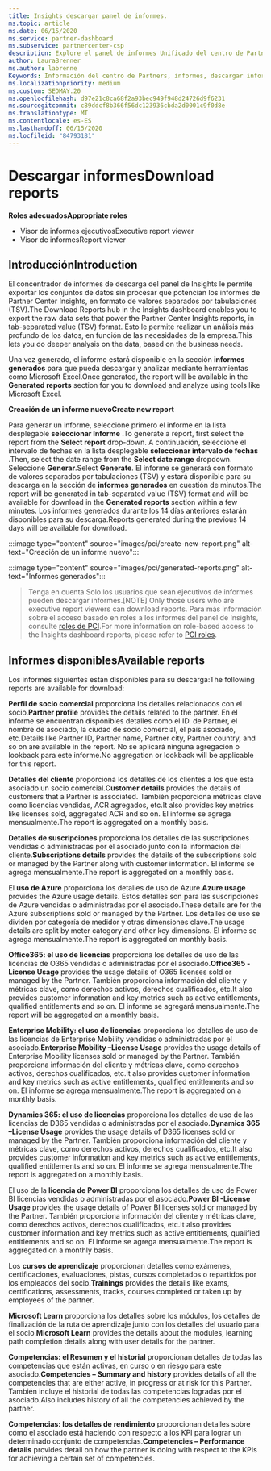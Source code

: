```yaml
---
title: Insights descargar panel de informes.
ms.topic: article
ms.date: 06/15/2020
ms.service: partner-dashboard
ms.subservice: partnercenter-csp
description: Explore el panel de informes Unificado del centro de Partners.
author: LauraBrenner
ms.author: labrenne
Keywords: Información del centro de Partners, informes, descargar informes
ms.localizationpriority: medium
ms.custom: SEOMAY.20
ms.openlocfilehash: d97e21c8ca68f2a93bec949f948d24726d9f6231
ms.sourcegitcommit: c89ddcf8b366f56dc123936cbda2d0001c9f0d8e
ms.translationtype: MT
ms.contentlocale: es-ES
ms.lasthandoff: 06/15/2020
ms.locfileid: "84793181"
---
```

# <a name="download-reports"></a><span data-ttu-id="8214e-104">Descargar informes</span><span class="sxs-lookup"><span data-stu-id="8214e-104">Download reports</span></span>

<span data-ttu-id="8214e-105">**Roles adecuados**</span><span class="sxs-lookup"><span data-stu-id="8214e-105">**Appropriate roles**</span></span>
- <span data-ttu-id="8214e-106">Visor de informes ejecutivos</span><span class="sxs-lookup"><span data-stu-id="8214e-106">Executive report viewer</span></span>
- <span data-ttu-id="8214e-107">Visor de informes</span><span class="sxs-lookup"><span data-stu-id="8214e-107">Report viewer</span></span>

## <a name="introduction"></a><span data-ttu-id="8214e-108">Introducción</span><span class="sxs-lookup"><span data-stu-id="8214e-108">Introduction</span></span>

<span data-ttu-id="8214e-109">El concentrador de informes de descarga del panel de Insights le permite exportar los conjuntos de datos sin procesar que potencian los informes de Partner Center Insights, en formato de valores separados por tabulaciones (TSV).</span><span class="sxs-lookup"><span data-stu-id="8214e-109">The Download Reports hub in the Insights dashboard enables you to export the raw data sets that power the Partner Center Insights reports, in tab-separated value (TSV) format.</span></span> <span data-ttu-id="8214e-110">Esto le permite realizar un análisis más profundo de los datos, en función de las necesidades de la empresa.</span><span class="sxs-lookup"><span data-stu-id="8214e-110">This lets you do deeper analysis on the data, based on the business needs.</span></span>

<span data-ttu-id="8214e-111">Una vez generado, el informe estará disponible en la sección **informes generados** para que pueda descargar y analizar mediante herramientas como Microsoft Excel.</span><span class="sxs-lookup"><span data-stu-id="8214e-111">Once generated, the report  will be available in the **Generated reports** section for you to download and analyze using tools like Microsoft Excel.</span></span>

<span data-ttu-id="8214e-112">**Creación de un informe nuevo**</span><span class="sxs-lookup"><span data-stu-id="8214e-112">**Create new report**</span></span>

<span data-ttu-id="8214e-113">Para generar un informe, seleccione primero el informe en la lista desplegable **seleccionar Informe** .</span><span class="sxs-lookup"><span data-stu-id="8214e-113">To generate a report, first select the report from the **Select report** drop-down.</span></span> <span data-ttu-id="8214e-114">A continuación, seleccione el intervalo de fechas en la lista desplegable **seleccionar intervalo de fechas** .</span><span class="sxs-lookup"><span data-stu-id="8214e-114">Then, select the date range from the **Select date range** dropdown.</span></span> <span data-ttu-id="8214e-115">Seleccione **Generar**.</span><span class="sxs-lookup"><span data-stu-id="8214e-115">Select **Generate**.</span></span> <span data-ttu-id="8214e-116">El informe se generará con formato de valores separados por tabulaciones (TSV) y estará disponible para su descarga en la sección de **informes generados** en cuestión de minutos.</span><span class="sxs-lookup"><span data-stu-id="8214e-116">The report will be generated in tab-separated value (TSV) format and will be available for download in the **Generated reports** section within a few minutes.</span></span> <span data-ttu-id="8214e-117">Los informes generados durante los 14 días anteriores estarán disponibles para su descarga.</span><span class="sxs-lookup"><span data-stu-id="8214e-117">Reports generated during the previous 14 days will be available for download.</span></span>

:::image type="content" source="images/pci/create-new-report.png" alt-text="Creación de un informe nuevo":::

:::image type="content" source="images/pci/generated-reports.png" alt-text="Informes generados":::

><span data-ttu-id="8214e-120">Tenga en cuenta Solo los usuarios que sean ejecutivos de informes pueden descargar informes.</span><span class="sxs-lookup"><span data-stu-id="8214e-120">[NOTE] Only those users who are executive report viewers can download reports.</span></span> <span data-ttu-id="8214e-121">Para más información sobre el acceso basado en roles a los informes del panel de Insights, consulte [roles de PCI](pci-roles.md).</span><span class="sxs-lookup"><span data-stu-id="8214e-121">For more information on role-based access to the Insights dashboard reports, please refer to [PCI roles](pci-roles.md).</span></span> 

## <a name="available-reports"></a><span data-ttu-id="8214e-122">Informes disponibles</span><span class="sxs-lookup"><span data-stu-id="8214e-122">Available reports</span></span>

<span data-ttu-id="8214e-123">Los informes siguientes están disponibles para su descarga:</span><span class="sxs-lookup"><span data-stu-id="8214e-123">The following reports are available for download:</span></span>

<span data-ttu-id="8214e-124">**Perfil de socio comercial** proporciona los detalles relacionados con el socio.</span><span class="sxs-lookup"><span data-stu-id="8214e-124">**Partner profile** provides the details related to the partner.</span></span> <span data-ttu-id="8214e-125">En el informe se encuentran disponibles detalles como el ID. de Partner, el nombre de asociado, la ciudad de socio comercial, el país asociado, etc.</span><span class="sxs-lookup"><span data-stu-id="8214e-125">Details like Partner ID, Partner name, Partner city, Partner country, and so on are available in the report.</span></span> <span data-ttu-id="8214e-126">No se aplicará ninguna agregación o lookback para este informe.</span><span class="sxs-lookup"><span data-stu-id="8214e-126">No aggregation or lookback will be applicable for this report.</span></span>

<span data-ttu-id="8214e-127">**Detalles del cliente** proporciona los detalles de los clientes a los que está asociado un socio comercial.</span><span class="sxs-lookup"><span data-stu-id="8214e-127">**Customer details** provides the details of customers that a Partner is associated.</span></span> <span data-ttu-id="8214e-128">También proporciona métricas clave como licencias vendidas, ACR agregados, etc.</span><span class="sxs-lookup"><span data-stu-id="8214e-128">It also provides key metrics like licenses sold, aggregated ACR and so on.</span></span> <span data-ttu-id="8214e-129">El informe se agrega mensualmente.</span><span class="sxs-lookup"><span data-stu-id="8214e-129">The report is aggregated on a monthly basis.</span></span>

<span data-ttu-id="8214e-130">**Detalles de suscripciones** proporciona los detalles de las suscripciones vendidas o administradas por el asociado junto con la información del cliente.</span><span class="sxs-lookup"><span data-stu-id="8214e-130">**Subscriptions details** provides the details of the subscriptions sold or managed by the Partner along with customer information.</span></span> <span data-ttu-id="8214e-131">El informe se agrega mensualmente.</span><span class="sxs-lookup"><span data-stu-id="8214e-131">The report is aggregated on a monthly basis.</span></span>

<span data-ttu-id="8214e-132">El **uso de Azure** proporciona los detalles de uso de Azure.</span><span class="sxs-lookup"><span data-stu-id="8214e-132">**Azure usage** provides the Azure usage details.</span></span> <span data-ttu-id="8214e-133">Estos detalles son para las suscripciones de Azure vendidas o administradas por el asociado.</span><span class="sxs-lookup"><span data-stu-id="8214e-133">These details are for the Azure subscriptions sold or managed by the Partner.</span></span> <span data-ttu-id="8214e-134">Los detalles de uso se dividen por categoría de medidor y otras dimensiones clave.</span><span class="sxs-lookup"><span data-stu-id="8214e-134">The usage details are split by meter category and other key dimensions.</span></span> <span data-ttu-id="8214e-135">El informe se agrega mensualmente.</span><span class="sxs-lookup"><span data-stu-id="8214e-135">The report is aggregated on monthly basis.</span></span>

<span data-ttu-id="8214e-136">**Office365: el uso de licencias** proporciona los detalles de uso de las licencias de O365 vendidas o administradas por el asociado.</span><span class="sxs-lookup"><span data-stu-id="8214e-136">**Office365 -License Usage** provides the usage details of O365 licenses sold or managed by the Partner.</span></span> <span data-ttu-id="8214e-137">También proporciona información del cliente y métricas clave, como derechos activos, derechos cualificados, etc.</span><span class="sxs-lookup"><span data-stu-id="8214e-137">It also provides customer information and key metrics such as active entitlements, qualified entitlements and so on.</span></span> <span data-ttu-id="8214e-138">El informe se agregará mensualmente.</span><span class="sxs-lookup"><span data-stu-id="8214e-138">The report will be aggregated on a monthly basis.</span></span>

<span data-ttu-id="8214e-139">**Enterprise Mobility: el uso de licencias** proporciona los detalles de uso de las licencias de Enterprise Mobility vendidas o administradas por el asociado.</span><span class="sxs-lookup"><span data-stu-id="8214e-139">**Enterprise Mobility –License Usage**  provides the usage details of Enterprise Mobility licenses sold or managed by the Partner.</span></span> <span data-ttu-id="8214e-140">También proporciona información del cliente y métricas clave, como derechos activos, derechos cualificados, etc.</span><span class="sxs-lookup"><span data-stu-id="8214e-140">It also provides customer information and key metrics such as active entitlements, qualified entitlements and so on.</span></span> <span data-ttu-id="8214e-141">El informe se agrega mensualmente.</span><span class="sxs-lookup"><span data-stu-id="8214e-141">The report is aggregated on a monthly basis.</span></span>

<span data-ttu-id="8214e-142">**Dynamics 365: el uso de licencias** proporciona los detalles de uso de las licencias de D365 vendidas o administradas por el asociado.</span><span class="sxs-lookup"><span data-stu-id="8214e-142">**Dynamics 365 –License Usage** provides the usage details of D365 licenses sold or managed by the Partner.</span></span> <span data-ttu-id="8214e-143">También proporciona información del cliente y métricas clave, como derechos activos, derechos cualificados, etc.</span><span class="sxs-lookup"><span data-stu-id="8214e-143">It also provides customer information and key metrics such as active entitlements, qualified entitlements and so on.</span></span> <span data-ttu-id="8214e-144">El informe se agrega mensualmente.</span><span class="sxs-lookup"><span data-stu-id="8214e-144">The report is aggregated on a monthly basis.</span></span>

<span data-ttu-id="8214e-145">El uso de la **licencia de Power BI** proporciona los detalles de uso de Power BI licencias vendidas o administradas por el asociado.</span><span class="sxs-lookup"><span data-stu-id="8214e-145">**Power BI -License Usage** provides the usage details of Power BI licenses sold or managed by the Partner.</span></span> <span data-ttu-id="8214e-146">También proporciona información del cliente y métricas clave, como derechos activos, derechos cualificados, etc.</span><span class="sxs-lookup"><span data-stu-id="8214e-146">It also provides customer information and key metrics such as active entitlements, qualified entitlements and so on.</span></span> <span data-ttu-id="8214e-147">El informe se agrega mensualmente.</span><span class="sxs-lookup"><span data-stu-id="8214e-147">The report is aggregated on a monthly basis.</span></span>

<span data-ttu-id="8214e-148">Los **cursos de aprendizaje** proporcionan detalles como exámenes, certificaciones, evaluaciones, pistas, cursos completados o repartidos por los empleados del socio.</span><span class="sxs-lookup"><span data-stu-id="8214e-148">**Trainings** provides the details like exams, certifications, assessments, tracks, courses completed or taken up by employees of the partner.</span></span>

<span data-ttu-id="8214e-149">**Microsoft Learn** proporciona los detalles sobre los módulos, los detalles de finalización de la ruta de aprendizaje junto con los detalles del usuario para el socio.</span><span class="sxs-lookup"><span data-stu-id="8214e-149">**Microsoft Learn** provides the details about the modules, learning path completion details along with user details for the partner.</span></span>

<span data-ttu-id="8214e-150">**Competencias: el Resumen y el historial** proporcionan detalles de todas las competencias que están activas, en curso o en riesgo para este asociado.</span><span class="sxs-lookup"><span data-stu-id="8214e-150">**Competencies – Summary and history** provides details of all the competencies that are either active, in progress or at risk for this Partner.</span></span> <span data-ttu-id="8214e-151">También incluye el historial de todas las competencias logradas por el asociado.</span><span class="sxs-lookup"><span data-stu-id="8214e-151">Also includes history of all the competencies achieved by the partner.</span></span>

<span data-ttu-id="8214e-152">**Competencias: los detalles de rendimiento** proporcionan detalles sobre cómo el asociado está haciendo con respecto a los KPI para lograr un determinado conjunto de competencias.</span><span class="sxs-lookup"><span data-stu-id="8214e-152">**Competencies – Performance details** provides detail on how the partner is doing with respect to the KPIs for achieving a certain set of competencies.</span></span>

